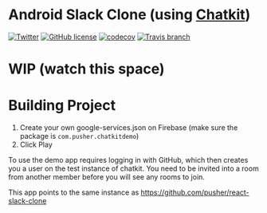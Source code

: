 # Android Slack Clone (using [Chatkit](http://github.com/pusher/chatkit-android))

[![Twitter](https://img.shields.io/badge/twitter-@Pusher-blue.svg?style=flat)](http://twitter.com/Pusher)
[![GitHub license](https://img.shields.io/badge/license-MIT-lightgrey.svg)](https://raw.githubusercontent.com/pusher/android-slack-clone/master/LICENSE)
[![codecov](https://codecov.io/gh/pusher/android-slack-clone/branch/master/graph/badge.svg)](https://codecov.io/gh/pusher/android-slack-clone)
[![Travis branch](https://img.shields.io/travis/pusher/android-slack-clone/master.svg)](https://travis-ci.org/pusher/android-slack-clone)


# WIP (watch this space)

# Building Project

1. Create your own google-services.json on Firebase (make sure the package is `com.pusher.chatkitdemo`)
2. Click Play

To use the demo app requires logging in with GitHub, which then creates you a user on the test instance of chatkit. You need to be invited into a room from another member before you will see any rooms to join.

This app points to the same instance as https://github.com/pusher/react-slack-clone
